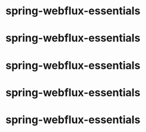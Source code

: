 # spring-webflux-essentials
# spring-webflux-essentials
# spring-webflux-essentials
# spring-webflux-essentials
# spring-webflux-essentials
